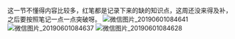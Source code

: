 这一节不懂得内容比较多，红笔都是记录下来的缺的知识点，这周还没来得及补，之后要按照笔记一点一点突破呀。
![微信图片_20190601084641](https://user-images.githubusercontent.com/46549944/58741404-cc354400-844a-11e9-93f0-13e23b83b952.jpg)
![微信图片_20190601084637](https://user-images.githubusercontent.com/46549944/58741405-cdff0780-844a-11e9-8636-8b697324d5b7.jpg)
![微信图片_20190601084628](https://user-images.githubusercontent.com/46549944/58741406-ce979e00-844a-11e9-9e82-432addaacbe7.jpg)

